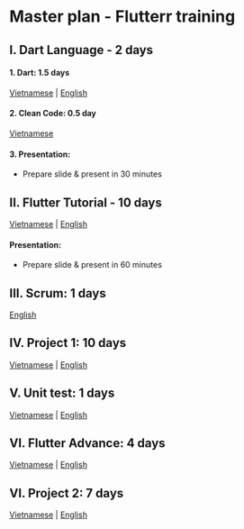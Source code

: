 # Master plan - Flutterr training

## I. Dart Language - 2 days
#### 1. Dart: 1.5 days
[Vietnamese](https://github.com/framgia/Training-Guideline/blob/master/Dart/dart.md) | [English](https://github.com/framgia/Training-Guideline/blob/master/Dart/dart.en.md)
#### 2. Clean Code: 0.5 day
[Vietnamese](https://github.com/awesome-academy/clean-code/blob/develop/README_DART.md)

#### 3. Presentation:
- Prepare slide & present in 30 minutes

## II. Flutter Tutorial - 10 days
[Vietnamese](https://github.com/framgia/Training-Guideline/blob/master/Flutter/flutter_tutorial.md) | [English](https://github.com/framgia/Training-Guideline/blob/master/Flutter/flutter_tutorial_en.md)
#### Presentation:
- Prepare slide & present in 60 minutes

## III. Scrum: 1 days
[English](https://drive.google.com/drive/u/0/folders/1me4EBVKnvrR_IYonvfZDf6S8Msgit3jk)

## IV. Project 1: 10 days
[Vietnamese](https://github.com/framgia/Training-Guideline/blob/master/Flutter/project1.md) | [English](https://github.com/framgia/Training-Guideline/blob/master/Flutter/project1_en.md)

## V. Unit test: 1 days
[Vietnamese](https://github.com/framgia/Training-Guideline/blob/master/Flutter/unit-test/unit_test.md) | [English](https://github.com/framgia/Training-Guideline/blob/master/Flutter/unit-test/unit_test_en.md)

## VI. Flutter Advance: 4 days
[Vietnamese](https://github.com/framgia/Training-Guideline/blob/master/Flutter/flutter_advanced.md) | [English](https://github.com/framgia/Training-Guideline/blob/master/Flutter/flutter_advanced_en.md)

## VI. Project 2: 7 days
[Vietnamese](https://github.com/framgia/Training-Guideline/blob/master/Flutter/project2.md) | [English](https://github.com/framgia/Training-Guideline/blob/master/Flutter/project2_en.md)

